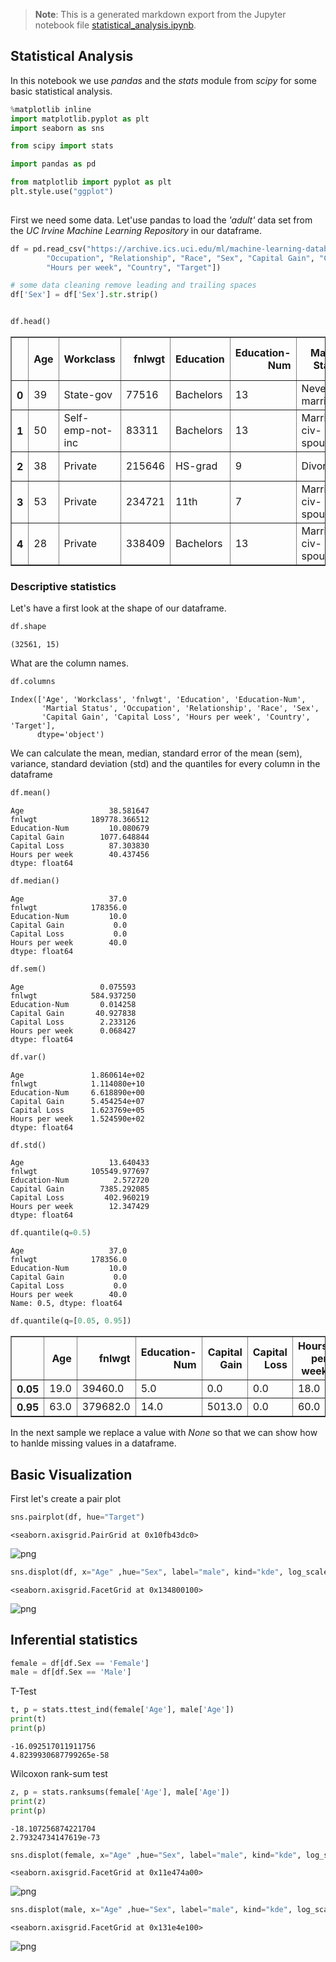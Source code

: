 >**Note**: This is a generated markdown export from the Jupyter notebook file [statistical_analysis.ipynb](statistical_analysis.ipynb).

## Statistical Analysis

In this notebook we use _pandas_ and the _stats_ module from _scipy_ for some basic statistical analysis.


```python
%matplotlib inline
import matplotlib.pyplot as plt
import seaborn as sns

from scipy import stats 

import pandas as pd

from matplotlib import pyplot as plt
plt.style.use("ggplot")
 
```

First we need some data. Let'use pandas to load the _'adult'_ data set from the _UC Irvine Machine Learning Repository_ in our dataframe.


```python
df = pd.read_csv("https://archive.ics.uci.edu/ml/machine-learning-databases/adult/adult.data", names=["Age", "Workclass", "fnlwgt", "Education", "Education-Num", "Martial Status",
        "Occupation", "Relationship", "Race", "Sex", "Capital Gain", "Capital Loss",
        "Hours per week", "Country", "Target"])

# some data cleaning remove leading and trailing spaces
df['Sex'] = df['Sex'].str.strip()


df.head()
```




<div>
<style scoped>
    .dataframe tbody tr th:only-of-type {
        vertical-align: middle;
    }

    .dataframe tbody tr th {
        vertical-align: top;
    }

    .dataframe thead th {
        text-align: right;
    }
</style>
<table border="1" class="dataframe">
  <thead>
    <tr style="text-align: right;">
      <th></th>
      <th>Age</th>
      <th>Workclass</th>
      <th>fnlwgt</th>
      <th>Education</th>
      <th>Education-Num</th>
      <th>Martial Status</th>
      <th>Occupation</th>
      <th>Relationship</th>
      <th>Race</th>
      <th>Sex</th>
      <th>Capital Gain</th>
      <th>Capital Loss</th>
      <th>Hours per week</th>
      <th>Country</th>
      <th>Target</th>
    </tr>
  </thead>
  <tbody>
    <tr>
      <th>0</th>
      <td>39</td>
      <td>State-gov</td>
      <td>77516</td>
      <td>Bachelors</td>
      <td>13</td>
      <td>Never-married</td>
      <td>Adm-clerical</td>
      <td>Not-in-family</td>
      <td>White</td>
      <td>Male</td>
      <td>2174</td>
      <td>0</td>
      <td>40</td>
      <td>United-States</td>
      <td>&lt;=50K</td>
    </tr>
    <tr>
      <th>1</th>
      <td>50</td>
      <td>Self-emp-not-inc</td>
      <td>83311</td>
      <td>Bachelors</td>
      <td>13</td>
      <td>Married-civ-spouse</td>
      <td>Exec-managerial</td>
      <td>Husband</td>
      <td>White</td>
      <td>Male</td>
      <td>0</td>
      <td>0</td>
      <td>13</td>
      <td>United-States</td>
      <td>&lt;=50K</td>
    </tr>
    <tr>
      <th>2</th>
      <td>38</td>
      <td>Private</td>
      <td>215646</td>
      <td>HS-grad</td>
      <td>9</td>
      <td>Divorced</td>
      <td>Handlers-cleaners</td>
      <td>Not-in-family</td>
      <td>White</td>
      <td>Male</td>
      <td>0</td>
      <td>0</td>
      <td>40</td>
      <td>United-States</td>
      <td>&lt;=50K</td>
    </tr>
    <tr>
      <th>3</th>
      <td>53</td>
      <td>Private</td>
      <td>234721</td>
      <td>11th</td>
      <td>7</td>
      <td>Married-civ-spouse</td>
      <td>Handlers-cleaners</td>
      <td>Husband</td>
      <td>Black</td>
      <td>Male</td>
      <td>0</td>
      <td>0</td>
      <td>40</td>
      <td>United-States</td>
      <td>&lt;=50K</td>
    </tr>
    <tr>
      <th>4</th>
      <td>28</td>
      <td>Private</td>
      <td>338409</td>
      <td>Bachelors</td>
      <td>13</td>
      <td>Married-civ-spouse</td>
      <td>Prof-specialty</td>
      <td>Wife</td>
      <td>Black</td>
      <td>Female</td>
      <td>0</td>
      <td>0</td>
      <td>40</td>
      <td>Cuba</td>
      <td>&lt;=50K</td>
    </tr>
  </tbody>
</table>
</div>



### Descriptive statistics 

Let's have a first look at the shape of our dataframe.


```python
df.shape
```




    (32561, 15)



What are the column names.


```python
df.columns
```




    Index(['Age', 'Workclass', 'fnlwgt', 'Education', 'Education-Num',
           'Martial Status', 'Occupation', 'Relationship', 'Race', 'Sex',
           'Capital Gain', 'Capital Loss', 'Hours per week', 'Country', 'Target'],
          dtype='object')



We can calculate the mean, median, standard error of the mean (sem), variance, standard deviation (std) and the quantiles for every column in the dataframe


```python
df.mean()
```




    Age                   38.581647
    fnlwgt            189778.366512
    Education-Num         10.080679
    Capital Gain        1077.648844
    Capital Loss          87.303830
    Hours per week        40.437456
    dtype: float64




```python
df.median()
```




    Age                   37.0
    fnlwgt            178356.0
    Education-Num         10.0
    Capital Gain           0.0
    Capital Loss           0.0
    Hours per week        40.0
    dtype: float64




```python
df.sem()
```




    Age                 0.075593
    fnlwgt            584.937250
    Education-Num       0.014258
    Capital Gain       40.927838
    Capital Loss        2.233126
    Hours per week      0.068427
    dtype: float64




```python
df.var()
```




    Age               1.860614e+02
    fnlwgt            1.114080e+10
    Education-Num     6.618890e+00
    Capital Gain      5.454254e+07
    Capital Loss      1.623769e+05
    Hours per week    1.524590e+02
    dtype: float64




```python
df.std()
```




    Age                   13.640433
    fnlwgt            105549.977697
    Education-Num          2.572720
    Capital Gain        7385.292085
    Capital Loss         402.960219
    Hours per week        12.347429
    dtype: float64




```python
df.quantile(q=0.5)
```




    Age                   37.0
    fnlwgt            178356.0
    Education-Num         10.0
    Capital Gain           0.0
    Capital Loss           0.0
    Hours per week        40.0
    Name: 0.5, dtype: float64




```python
df.quantile(q=[0.05, 0.95])
```




<div>
<style scoped>
    .dataframe tbody tr th:only-of-type {
        vertical-align: middle;
    }

    .dataframe tbody tr th {
        vertical-align: top;
    }

    .dataframe thead th {
        text-align: right;
    }
</style>
<table border="1" class="dataframe">
  <thead>
    <tr style="text-align: right;">
      <th></th>
      <th>Age</th>
      <th>fnlwgt</th>
      <th>Education-Num</th>
      <th>Capital Gain</th>
      <th>Capital Loss</th>
      <th>Hours per week</th>
    </tr>
  </thead>
  <tbody>
    <tr>
      <th>0.05</th>
      <td>19.0</td>
      <td>39460.0</td>
      <td>5.0</td>
      <td>0.0</td>
      <td>0.0</td>
      <td>18.0</td>
    </tr>
    <tr>
      <th>0.95</th>
      <td>63.0</td>
      <td>379682.0</td>
      <td>14.0</td>
      <td>5013.0</td>
      <td>0.0</td>
      <td>60.0</td>
    </tr>
  </tbody>
</table>
</div>



In the next sample we replace a value with _None_ so that we can show how to hanlde missing values in a dataframe.

## Basic Visualization

First let's create a pair plot


```python
sns.pairplot(df, hue="Target")
```




    <seaborn.axisgrid.PairGrid at 0x10fb43dc0>




    
![png](statistical_analysis_files/statistical_analysis_21_1.png)
    



```python
sns.displot(df, x="Age" ,hue="Sex", label="male", kind="kde", log_scale=False)
```




    <seaborn.axisgrid.FacetGrid at 0x134800100>




    
![png](statistical_analysis_files/statistical_analysis_22_1.png)
    


## Inferential statistics


```python
female = df[df.Sex == 'Female']
male = df[df.Sex == 'Male']

```

T-Test


```python
t, p = stats.ttest_ind(female['Age'], male['Age'])
print(t)
print(p)
```

    -16.092517011911756
    4.8239930687799265e-58


Wilcoxon rank-sum test 


```python
z, p = stats.ranksums(female['Age'], male['Age'])
print(z)
print(p)
```

    -18.107256874221704
    2.79324734147619e-73



```python
sns.displot(female, x="Age" ,hue="Sex", label="male", kind="kde", log_scale=False)
```




    <seaborn.axisgrid.FacetGrid at 0x11e474a00>




    
![png](statistical_analysis_files/statistical_analysis_29_1.png)
    



```python
sns.displot(male, x="Age" ,hue="Sex", label="male", kind="kde", log_scale=False)
```




    <seaborn.axisgrid.FacetGrid at 0x131e4e100>




    
![png](statistical_analysis_files/statistical_analysis_30_1.png)
    
